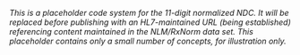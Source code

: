 *This is a placeholder code system for the 11-digit normalized NDC. It will be replaced before publishing with an HL7-maintained URL (being established) referencing content maintained in the NLM/RxNorm data set. This placeholder contains only a small number of concepts, for illustration only.*

<br><br>